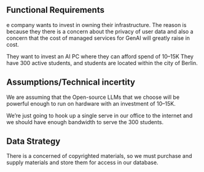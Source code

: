 ## Functional Requirements
e company wants to invest in owning their infrastructure.
The reason is because they there is a concern about the privacy of user data and also a concern that the cost of managed services for GenAI will greatly raise in cost.

They want to invest an AI PC where they can afford spend of 10–15K
They have 300 active students, and students are located within the city of Berlin.

## Assumptions/Technical incertity
We are assuming that the Open-source LLMs that we choose will be powerful enough to run on hardware with an investment of 10–15K.

We’re just going to hook up a single serve in our office to the internet and we should have enough bandwidth to serve the 300 students.

## Data Strategy
There is a concerned of copyrighted materials, so we must purchase and supply materials and store them for access in our database.


